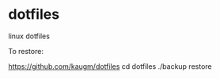 # dotfiles
linux dotfiles

To restore:

https://github.com/kaugm/dotfiles
cd dotfiles
./backup restore
